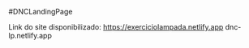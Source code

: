#DNCLandingPage


Link do site disponibilizado: https://exerciciolampada.netlify.app dnc-lp.netlify.app
